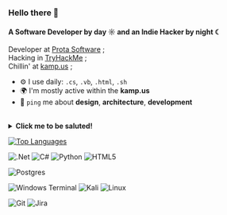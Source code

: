 ### Hello there 👋

#### A Software Developer by day ☼ and an Indie Hacker by night ☾

Developer at [Prota Software](https://www.protasoftware.com) ;<br>
Hacking in [TryHackMe](tryhackme.com/p/hollowM#badges-achieved) ;<br>
Chillin' at [kamp.us](https://discord.gg/kampus) ;<br>

- ⚙️ I use daily: `.cs`, `.vb`, `.html`, `.sh`
- 🌍 I'm mostly active within the **kamp.us**
- 💬 `ping` me about **design**, **architecture**, **development** <br> <br> 


<details closed>
  <summary><b>Click me to be saluted!</summary></b></summary>



```cs
using System;
using System.Collections.Generic;

namespace GitHub
{
  class Program
  {
    public static void Main(string[] args)
    {
      var kaan = new SoftwareDeveloper();
      kaan.Salute();
    }
  }
  
  internal class SoftwareDeveloper
  {
    public SoftwareDeveloper()
    {
      _yearsOfExperience = 2; 
      _languageSpoken = new List<string>() {"en_US","tr_TR"};
    }
  
    private List<string> _languageSpoken;
    private Int16 _yearsOfExperience;

    public void Salute()
    {
      Console.WriteLine("Thanks for dropping by, hope you can find some of my work interesting.");
    }
  }
}

```

</details></details>

[![Top Languages](https://github-readme-stats.vercel.app/api/top-langs/?username=kaantann&layout=compact)](https://github.com/anuraghazra/github-readme-stats)


![.Net](https://img.shields.io/badge/.NET-5C2D91?style=for-the-badge&logo=.net&logoColor=white)
![C#](https://img.shields.io/badge/c%23-%23239120.svg?style=for-the-badge&logo=csharp&logoColor=white)
![Python](https://img.shields.io/badge/python-3670A0?style=for-the-badge&logo=python&logoColor=ffdd54)
![HTML5](https://img.shields.io/badge/html5-%23E34F26.svg?style=for-the-badge&logo=html5&logoColor=white)

![Postgres](https://img.shields.io/badge/postgres-%23316192.svg?style=for-the-badge&logo=postgresql&logoColor=white)

![Windows Terminal](https://img.shields.io/badge/Windows%20Terminal-%234D4D4D.svg?style=for-the-badge&logo=windows-terminal&logoColor=white)
![Kali](https://img.shields.io/badge/Kali-268BEE?style=for-the-badge&logo=kalilinux&logoColor=white)
![Linux](https://img.shields.io/badge/Linux-FCC624?style=for-the-badge&logo=linux&logoColor=black)

![Git](https://img.shields.io/badge/git-%23F05033.svg?style=for-the-badge&logo=git&logoColor=white)
![Jira](https://img.shields.io/badge/jira-%230A0FFF.svg?style=for-the-badge&logo=jira&logoColor=white)




